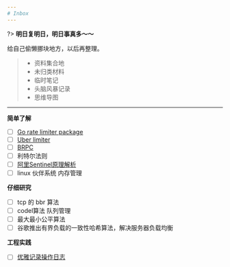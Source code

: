 ```yaml
---
# Inbox
---
```


?> **明日复明日，明日事真多～～**

给自己偷懒挪块地方，以后再整理。

>- 资料集合地
>- 未归类材料
>- 临时笔记
>- 头脑风暴记录
>- 思维导图

---

**简单了解**

- [ ] [Go rate limiter package](https://pkg.go.dev/golang.org/x/time/rate)
- [ ] [Uber limiter](https://pkg.go.dev/go.uber.org/ratelimit)
- [ ] [BRPC](https://github.com/apache/incubator-brpc)
- [ ] 利特尔法则
- [ ] [阿里Sentinel原理解析](https://zhuanlan.zhihu.com/p/64786381)
- [ ] linux 伙伴系统 内存管理

**仔细研究**

- [ ] tcp 的 bbr 算法
- [ ] codel算法 队列管理
- [ ] 最大最小公平算法
- [ ] 谷歌推出有界负载的一致性哈希算法，解决服务器负载均衡

**工程实践**

- [ ] [优雅记录操作日志](https://mp.weixin.qq.com/s/JC51S_bI02npm4CE5NEEow)
